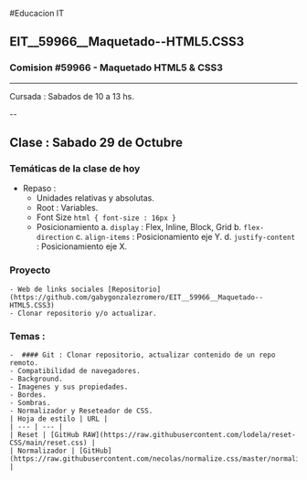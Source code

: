 #Educacion IT

## EIT__59966__Maquetado--HTML5.CSS3
### Comision #59966 - Maquetado HTML5 &amp; CSS3

---
Cursada : Sabados de 10 a 13 hs.

--
## Clase : Sabado 29 de Octubre

### Tem&aacute;ticas de la clase de hoy

- Repaso :
    - Unidades relativas y absolutas.
    - Root : Variables.
    - Font Size `html { font-size : 16px }`
    - Posicionamiento
        a. `display` : Flex, Inline, Block, Grid
        b. `flex-direction`
        c. `align-items` : Posicionamiento eje Y.
        d. `justify-content` : Posicionamiento eje X.

### Proyecto
    - Web de links sociales [Repositorio](https://github.com/gabygonzalezromero/EIT__59966__Maquetado--HTML5.CSS3)
    - Clonar repositorio y/o actualizar.

### Temas :
    -  #### Git : Clonar repositorio, actualizar contenido de un repo remoto.
    - Compatibilidad de navegadores.
    - Background.
    - Imagenes y sus propiedades.
    - Bordes.
    - Sombras.
    - Normalizador y Reseteador de CSS.
    | Hoja de estilo | URL |
    | --- | --- |
    | Reset | [GitHub RAW](https://raw.githubusercontent.com/lodela/reset-CSS/main/reset.css) |
    | Normalizador | [GitHub](https://raw.githubusercontent.com/necolas/normalize.css/master/normalize.css) |
